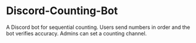 # Discord-Counting-Bot
A Discord bot for sequential counting. Users send numbers in order and the bot verifies accuracy. Admins can set a counting channel.
